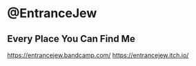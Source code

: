 # @EntranceJew

## Every Place You Can Find Me
https://entrancejew.bandcamp.com/
https://entrancejew.itch.io/